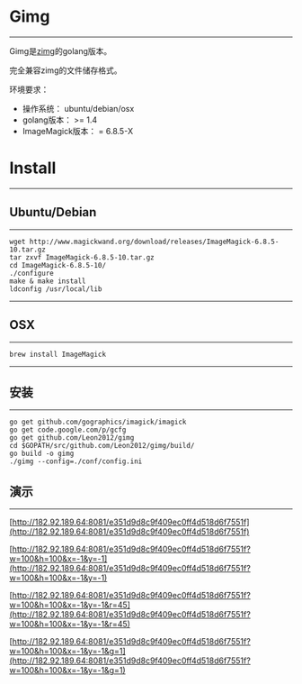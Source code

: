 # Gimg

- - - 
Gimg是[zimg](https://github.com/buaazp/zimg)的golang版本。

完全兼容zimg的文件储存格式。

环境要求：

* 操作系统： ubuntu/debian/osx
* golang版本： >= 1.4
* ImageMagick版本： = 6.8.5-X



# Install

- - -
## Ubuntu/Debian

- - - 
	wget http://www.magickwand.org/download/releases/ImageMagick-6.8.5-10.tar.gz
	tar zxvf ImageMagick-6.8.5-10.tar.gz
	cd ImageMagick-6.8.5-10/
	./configure
	make & make install
	ldconfig /usr/local/lib
- - -
## OSX

- - -
	brew install ImageMagick
	
- - -
## 安装
- - -
	go get github.com/gographics/imagick/imagick
	go get code.google.com/p/gcfg
	go get github.com/Leon2012/gimg
	cd $GOPATH/src/github.com/Leon2012/gimg/build/
	go build -o gimg
	./gimg --config=./conf/config.ini
	
	
## 演示
- - -
[http://182.92.189.64:8081/e351d9d8c9f409ec0ff4d518d6f7551f](http://182.92.189.64:8081/e351d9d8c9f409ec0ff4d518d6f7551f)

[http://182.92.189.64:8081/e351d9d8c9f409ec0ff4d518d6f7551f?w=100&h=100&x=-1&y=-1](http://182.92.189.64:8081/e351d9d8c9f409ec0ff4d518d6f7551f?w=100&h=100&x=-1&y=-1)

[http://182.92.189.64:8081/e351d9d8c9f409ec0ff4d518d6f7551f?w=100&h=100&x=-1&y=-1&r=45](http://182.92.189.64:8081/e351d9d8c9f409ec0ff4d518d6f7551f?w=100&h=100&x=-1&y=-1&r=45)

[http://182.92.189.64:8081/e351d9d8c9f409ec0ff4d518d6f7551f?w=100&h=100&x=-1&y=-1&g=1](http://182.92.189.64:8081/e351d9d8c9f409ec0ff4d518d6f7551f?w=100&h=100&x=-1&y=-1&g=1)

	
	
	

	
	



